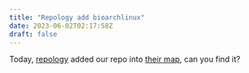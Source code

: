 ```yaml
---
title: "Repology add bioarchlinux"
date: 2023-06-02T02:17:58Z
draft: false
---
```


Today, [repology](https://repology.org/) added our repo into [their map](https://repology.org/repositories/graphs), can you find it?

